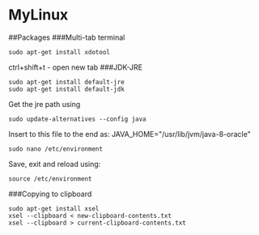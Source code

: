 # MyLinux

##Packages
###Multi-tab terminal

```shell
sudo apt-get install xdotool
```

ctrl+shift+t - open new tab
###JDK-JRE
```shell
sudo apt-get install default-jre
sudo apt-get install default-jdk
```
Get the jre path using
```shell
sudo update-alternatives --config java
```
Insert to this file to the end as: JAVA_HOME="/usr/lib/jvm/java-8-oracle"
```shell
sudo nano /etc/environment
```
Save, exit and reload using:
```shell
source /etc/environment
```

###Copying to clipboard
```shell
sudo apt-get install xsel
xsel --clipboard < new-clipboard-contents.txt
xsel --clipboard > current-clipboard-contents.txt
```
